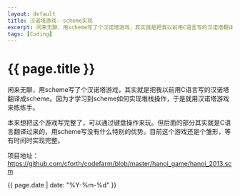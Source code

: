 ```yaml
---
layout: default
title: 汉诺塔游戏--scheme实现
excerpt: 闲来无聊，用scheme写了个汉诺塔游戏，其实就是把我以前用C语言写的汉诺塔翻译成scheme。
tags: [Coding]
---
```

{{ page.title }}
================

闲来无聊，用scheme写了个汉诺塔游戏，其实就是把我以前用C语言写的汉诺塔翻译成scheme。因为才学习到scheme如何实现堆栈操作，于是就用汉诺塔游戏来练练手。

本来想把这个游戏写完整了，可以通过键盘操作来玩。但后面的部分其实就是C语言翻译过来的，用scheme写没有什么特别的优势。目前这个游戏还是个雏形，等有时间时实现完整。

项目地址：https://github.com/cforth/codefarm/blob/master/hanoi_game/hanoi_2013.scm

{{ page.date | date: "%Y-%m-%d" }}
